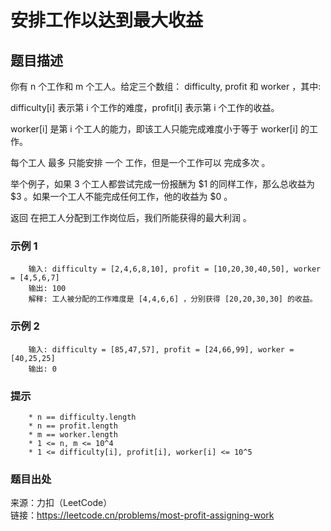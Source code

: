 # 安排工作以达到最大收益

## 题目描述

你有 n 个工作和 m 个工人。给定三个数组： difficulty, profit 和 worker ，其中:

difficulty[i] 表示第 i 个工作的难度，profit[i] 表示第 i 个工作的收益。

worker[i] 是第 i 个工人的能力，即该工人只能完成难度小于等于 worker[i] 的工作。

每个工人 最多 只能安排 一个 工作，但是一个工作可以 完成多次 。

举个例子，如果 3 个工人都尝试完成一份报酬为 $1 的同样工作，那么总收益为 $3 。如果一个工人不能完成任何工作，他的收益为 $0 。

返回 在把工人分配到工作岗位后，我们所能获得的最大利润 。

### 示例 1

```text
    输入: difficulty = [2,4,6,8,10], profit = [10,20,30,40,50], worker = [4,5,6,7]
    输出: 100 
    解释: 工人被分配的工作难度是 [4,4,6,6] ，分别获得 [20,20,30,30] 的收益。
```

### 示例 2

```text
    输入: difficulty = [85,47,57], profit = [24,66,99], worker = [40,25,25]
    输出: 0
```

### 提示

```text
    * n == difficulty.length
    * n == profit.length
    * m == worker.length
    * 1 <= n, m <= 10^4
    * 1 <= difficulty[i], profit[i], worker[i] <= 10^5
```

### 题目出处

来源：力扣（LeetCode）  
链接：<https://leetcode.cn/problems/most-profit-assigning-work>
